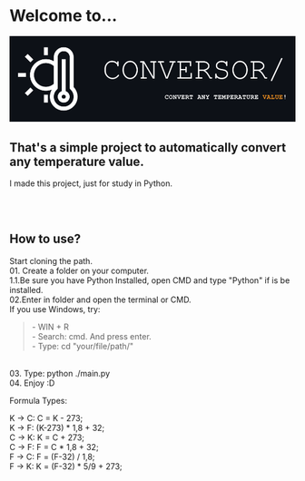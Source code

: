 <h1>Welcome to...</h1>
<img src="./image/title2.png">

<h2>That's a simple project to automatically convert any temperature value.</h2>
<p>I made this project, just for study in Python.<p>
<br><br>

<h2>How to use?</h2>
<p>Start cloning the path.<br> 01. Create a folder on your computer.<br>1.1.Be sure you have Python Installed, open CMD and type "Python" if is be installed. <br>02.Enter in folder and open the terminal or CMD.<br>If you use Windows, try:<br><blockquote> - WIN + R<br> - Search: cmd. And press enter.<br> - Type: cd "your/file/path/"</blockquote>
<br>03. Type: python ./main.py <code></code><br>04. Enjoy :D</p>

<p>
Formula Types:

K -> C: C = K - 273;<br>
K -> F: (K-273) * 1,8 + 32;<br>
C -> K: K = C + 273;<br>
C -> F: F = C * 1,8 + 32;<br>
F -> C: F = (F-32) / 1,8;<br>
F -> K: K = (F-32) * 5/9 + 273;<br>
</p>
